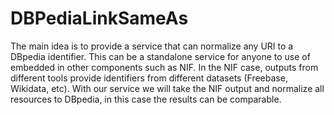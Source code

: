 DBPediaLinkSameAs
=================

 The main idea is to provide a service that can normalize any URI to a DBpedia identifier. This can be a standalone service for anyone to use of embedded in other components such as NIF. In the NIF case, outputs from different tools provide identifiers from different datasets (Freebase, Wikidata, etc). With our service we will take the NIF output and normalize all resources to DBpedia, in this case the results can be comparable.
